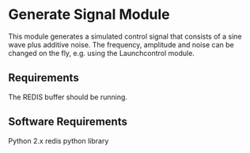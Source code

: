 # Generate Signal Module

This module generates a simulated control signal that consists of a sine wave
plus additive noise. The frequency, amplitude and noise can be changed on the
fly, e.g. using the Launchcontrol module.

## Requirements

The REDIS buffer should be running.

## Software Requirements

Python 2.x
redis python library
